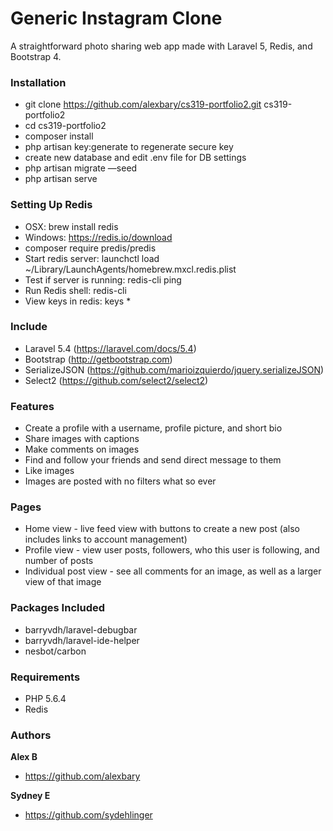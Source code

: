 # Generic Instagram Clone

A straightforward photo sharing web app made with Laravel 5, Redis, and Bootstrap 4.

### Installation
* git clone https://github.com/alexbary/cs319-portfolio2.git cs319-portfolio2
* cd cs319-portfolio2
* composer install
* php artisan key:generate to regenerate secure key
* create new database and edit .env file for DB settings
* php artisan migrate —seed
* php artisan serve

### Setting Up Redis
* OSX: brew install redis
* Windows: https://redis.io/download
* composer require predis/predis
* Start redis server: launchctl load ~/Library/LaunchAgents/homebrew.mxcl.redis.plist
* Test if server is running: redis-cli ping
* Run Redis shell: redis-cli
* View keys in redis: keys *


### Include
* Laravel 5.4 (https://laravel.com/docs/5.4)
* Bootstrap (http://getbootstrap.com)
* SerializeJSON (https://github.com/marioizquierdo/jquery.serializeJSON)
* Select2 (https://github.com/select2/select2)


### Features
* Create a profile with a username, profile picture, and short bio
* Share images with captions
* Make comments on images
* Find and follow your friends and send direct message to them
* Like images
* Images are posted with no filters what so ever

### Pages

* Home view - live feed view with buttons to create a new post (also includes links to account management)
* Profile view - view user posts, followers, who this user is following, and number of posts  
* Individual post view - see all comments for an image, as well as a larger view of that image

### Packages Included
* barryvdh/laravel-debugbar
* barryvdh/laravel-ide-helper
* nesbot/carbon

### Requirements
* PHP 5.6.4
* Redis


### Authors
**Alex B**
- https://github.com/alexbary

**Sydney E**
- https://github.com/sydehlinger
